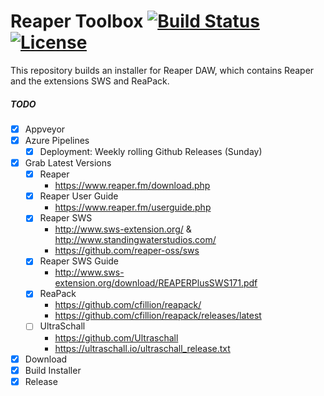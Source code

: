 # Reaper Toolbox [![Build Status](https://dev.azure.com/jakoch/jakoch/_apis/build/status/jakoch.reaper-toolbox?branchName=main)](https://dev.azure.com/jakoch/jakoch/_build/latest?definitionId=1&branchName=main) [![License](https://img.shields.io/github/license/jakoch/reaper-toolbox.svg)](https://github.com/jakoch/reaper-toolbox/blob/main/LICENSE.md)

This repository builds an installer for Reaper DAW, which contains Reaper and the extensions SWS and ReaPack.

##### TODO
- [x] Appveyor
- [x] Azure Pipelines 
   - [x] Deployment: Weekly rolling Github Releases (Sunday) 
- [x] Grab Latest Versions
   - [x] Reaper 
       - https://www.reaper.fm/download.php
   - [x] Reaper User Guide 
       - https://www.reaper.fm/userguide.php
   - [x] Reaper SWS 
       - http://www.sws-extension.org/ & http://www.standingwaterstudios.com/
       - https://github.com/reaper-oss/sws 
   - [x] Reaper SWS Guide 
       - http://www.sws-extension.org/download/REAPERPlusSWS171.pdf
   - [x] ReaPack 
       - https://github.com/cfillion/reapack/ 
       - https://github.com/cfillion/reapack/releases/latest
   - [ ] UltraSchall 
       - https://github.com/Ultraschall 
       - https://ultraschall.io/ultraschall_release.txt
- [x] Download
- [x] Build Installer
- [x] Release
